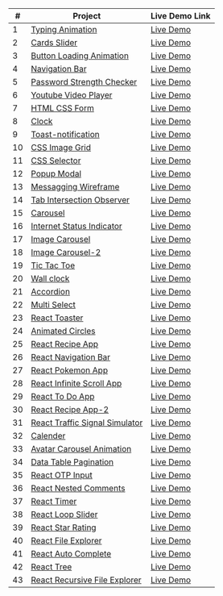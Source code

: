 | #   | Project                                                                                                              | Live Demo Link                                                           |
| --- | -------------------------------------------------------------------------------------------------------------------- | ------------------------------------------------------------------------ |
| 1   | [Typing Animation](https://github.com/jpranays/UI-challenges/tree/master/typing-animation)                           | [Live Demo](https://jpranays-typing-animation.netlify.app/)              |
| 2   | [Cards Slider](https://github.com/jpranays/UI-challenges/tree/master/cards-slider)                                   | [Live Demo](https://jpranays-cards-slider.netlify.app/)                  |
| 3   | [Button Loading Animation](https://github.com/jpranays/UI-challenges/tree/master/button-loading-animation)           | [Live Demo](https://jpranays-button-loading-animation.netlify.app/)      |
| 4   | [Navigation Bar](https://github.com/jpranays/UI-challenges/tree/master/navigation-bar)                               | [Live Demo](https://jpranays-navigation-bar.netlify.app/)                |
| 5   | [Password Strength Checker](https://github.com/jpranays/UI-challenges/tree/master/password-strength-checker)         | [Live Demo](https://jpranays-password-strength-checker.netlify.app/)     |
| 6   | [Youtube Video Player](https://github.com/jpranays/UI-challenges/tree/master/youtube-video-player)                   | [Live Demo](https://jpranays-youtube-video-player.netlify.app/)          |
| 7   | [HTML CSS Form](https://github.com/jpranays/UI-challenges/tree/master/html-css-form)                                 | [Live Demo](https://jpranays-html-css-form.netlify.app/)                 |
| 8   | [Clock](https://github.com/jpranays/UI-challenges/tree/master/clock)                                                 | [Live Demo](https://jpranays-clock.netlify.app/)                         |
| 9   | [Toast-notification](https://github.com/jpranays/UI-challenges/tree/master/toast-notification)                       | [Live Demo](https://jpranays-toast-notification.netlify.app/)            |
| 10  | [CSS Image Grid](https://github.com/jpranays/UI-challenges/tree/master/css-image-grid)                               | [Live Demo](https://jpranays-css-image-grid.netlify.app/)                |
| 11  | [CSS Selector](https://github.com/jpranays/UI-challenges/tree/master/css-selector)                                   | [Live Demo](https://jpranays-css-selector.netlify.app/)                  |
| 12  | [Popup Modal](https://github.com/jpranays/UI-challenges/tree/master/popup-modal-box)                                 | [Live Demo](https://jpranays-popup-modal.netlify.app/)                   |
| 13  | [Messagging Wireframe](https://github.com/jpranays/UI-challenges/tree/master/messaging-wireframe)                    | [Live Demo](https://jpranays-messaging-wireframe.netlify.app/)           |
| 14  | [Tab Intersection Observer](https://github.com/jpranays/UI-challenges/tree/master/tab-intersection-observer)         | [Live Demo](https://jpranays-tab-intersection-observer.netlify.app/)     |
| 15  | [Carousel](https://github.com/jpranays/UI-challenges/tree/master/Carousel)                                           | [Live Demo](https://jpranays-carousel.netlify.app/)                      |
| 16  | [Internet Status Indicator](https://github.com/jpranays/UI-challenges/tree/master/Internet-status-indicator)         | [Live Demo](https://jpranays-internet-status-indicator.netlify.app/)     |
| 17  | [Image Carousel](https://github.com/jpranays/UI-challenges/tree/master/image-carousel)                               | [Live Demo](https://jpranays-image-carousel.netlify.app/)                |
| 18  | [Image Carousel-2](https://github.com/jpranays/UI-challenges/tree/master/Image-carousel-2)                           | [Live Demo](https://jpranays-image-carousel-2.netlify.app)               |
| 19  | [Tic Tac Toe](https://github.com/jpranays/UI-challenges/tree/master/tic-tac-toe)                                     | [Live Demo](https://jpranays-tic-tac-toe.netlify.app/)                   |
| 20  | [Wall clock](https://github.com/jpranays/UI-challenges/tree/master/wall-clock)                                       | [Live Demo](https://jpranays-wall-clock.netlify.app/)                    |
| 21  | [Accordion](https://github.com/jpranays/UI-challenges/tree/master/accordion)                                         | [Live Demo](https://jpranays-accordion.netlify.app/)                     |
| 22  | [Multi Select](https://github.com/jpranays/UI-challenges/tree/master/multi-select)                                   | [Live Demo](https://jpranays-multi-select.netlify.app/)                  |
| 23  | [React Toaster](https://github.com/jpranays/UI-challenges/tree/master/react-toaster)                                 | [Live Demo](https://jpranays-react-toaster.netlify.app/)                 |
| 24  | [Animated Circles](https://github.com/jpranays/UI-challenges/tree/master/animated-circles)                           | [Live Demo](https://jpranays-animated-circles.netlify.app/)              |
| 25  | [React Recipe App](https://github.com/jpranays/react-recipe-web-app)                                                 | [Live Demo](https://jpranays-react-recipe-web-app.netlify.app/)          |
| 26  | [React Navigation Bar](https://github.com/jpranays/REACT_Navigation_bar_animation)                                   | [Live Demo](https://jpranays-react-navbar-animation.netlify.app/)        |
| 27  | [React Pokemon App](https://github.com/jpranays/REACT_pokemon_app)                                                   | [Live Demo](https://jpranays-react-pokemon-app.netlify.app/)             |
| 28  | [React Infinite Scroll App](https://github.com/jpranays/React-Infinite-Scroll-App)                                   | [Live Demo](https://jpranays-react-infinite-scroll.netlify.app/)         |
| 29  | [React To Do App](https://github.com/jpranays/React-TO-DO-App)                                                       | [Live Demo](https://jpranays-react-todo-app.netlify.app/)                |
| 30  | [React Recipe App-2](https://github.com/jpranays/React-Recipe-App)                                                   | [Live Demo](https://jpranays-recipe-app.netlify.app/)                    |
| 31  | [React Traffic Signal Simulator](https://github.com/jpranays/UI-challenges/tree/master/traffic-signal-simulator)     | [Live Demo](https://jpranays-traffic-signal-simulator.netlify.app/)      |
| 32  | [Calender](https://github.com/jpranays/UI-challenges/tree/master/Calender)                                           | [Live Demo](https://jpranays-calender.netlify.app/)                      |
| 33  | [Avatar Carousel Animation](https://github.com/jpranays/UI-challenges/tree/master/avatar-corousel-animation)         | [Live Demo](https://jpranays-Avatar-Carousel-Animation.netlify.app/)     |
| 34  | [Data Table Pagination](https://github.com/jpranays/UI-challenges/tree/master/Data-table-pagination)                 | [Live Demo](https://jpranays-Data-table-pagination.netlify.app/)         |
| 35  | [React OTP Input](https://github.com/jpranays/UI-challenges/tree/master/react-otp-input)                             | [Live Demo](https://jpranays-react-otp-input.netlify.app/)               |
| 36  | [React Nested Comments](https://github.com/jpranays/UI-challenges/tree/master/react-nested-comments)                 | [Live Demo](https://jpranays-react-nested-comments.netlify.app/)         |
| 37  | [React Timer](https://github.com/jpranays/UI-challenges/tree/master/react-timer)                                     | [Live Demo](https://jpranays-react-timer.netlify.app/)                   |
| 38  | [React Loop Slider](https://github.com/jpranays/UI-challenges/tree/master/react-loop-slider)                         | [Live Demo](https://jpranays-react-loop-slider.netlify.app/)             |
| 39  | [React Star Rating](https://github.com/jpranays/UI-challenges/tree/master/react-star-component)                      | [Live Demo](https://jpranays-react-star-rating.netlify.app/)             |
| 40  | [React File Explorer](https://github.com/jpranays/UI-challenges/tree/master/react-file-explorer)                     | [Live Demo](https://jpranays-react-file-explorer.netlify.app/)           |
| 41  | [React Auto Complete](https://github.com/jpranays/UI-challenges/tree/master/react-autocomplete)                      | [Live Demo](https://jpranays-react-autocomplete.netlify.app/)            |
| 42  | [React Tree](https://github.com/jpranays/UI-challenges/tree/master/react-tree)                                       | [Live Demo](https://jpranays-react-tree.netlify.app/)                    |
| 43  | [React Recursive File Explorer](https://github.com/jpranays/UI-challenges/tree/master/react-recursive-file-explorer) | [Live Demo](https://jpranays-react-recursive-file-explorer.netlify.app/) |
